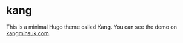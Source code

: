 # kang

This is a minimal Hugo theme called Kang. You can see the demo on [kangminsuk.com](https://kangminsuk.com).
